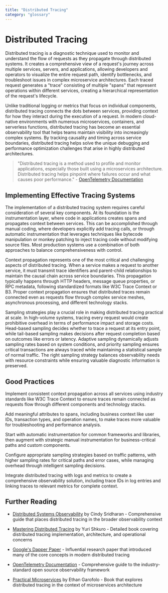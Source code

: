```yaml
---
title: "Distributed Tracing"
category: "glossary"
---
```


# Distributed Tracing

Distributed tracing is a diagnostic technique used to monitor and understand the flow of requests as they propagate through distributed systems. It creates a comprehensive view of a request's journey across multiple services, servers, and applications, allowing developers and operators to visualize the entire request path, identify bottlenecks, and troubleshoot issues in complex microservice architectures. Each traced request generates a "trace" consisting of multiple "spans" that represent operations within different services, creating a hierarchical representation of the request's lifecycle.

Unlike traditional logging or metrics that focus on individual components, distributed tracing connects the dots between services, providing context for how they interact during the execution of a request. In modern cloud-native environments with numerous microservices, containers, and serverless functions, distributed tracing has become an essential observability tool that helps teams maintain visibility into increasingly complex systems. By tracking causality and timing across service boundaries, distributed tracing helps solve the unique debugging and performance optimization challenges that arise in highly distributed architectures.

> "Distributed tracing is a method used to profile and monitor applications, especially those built using a microservices architecture. Distributed tracing helps pinpoint where failures occur and what causes poor performance." - [OpenTelemetry Documentation](https://opentelemetry.io/docs/concepts/observability-primer/#distributed-tracing)

## Implementing Effective Tracing Systems

The implementation of a distributed tracing system requires careful consideration of several key components. At its foundation is the instrumentation layer, where code in applications creates spans and propagates context between services. This can be accomplished through manual coding, where developers explicitly add tracing calls, or through automatic instrumentation that leverages techniques like bytecode manipulation or monkey patching to inject tracing code without modifying source files. Most production systems use a combination of both approaches to balance comprehensiveness with control.

Context propagation represents one of the most critical and challenging aspects of distributed tracing. When a service makes a request to another service, it must transmit trace identifiers and parent-child relationships to maintain the causal chain across service boundaries. This propagation typically happens through HTTP headers, message queue properties, or RPC metadata, following standardized formats like W3C Trace Context or B3. Proper context propagation ensures that distributed traces remain connected even as requests flow through complex service meshes, asynchronous processing, and different technology stacks.

Sampling strategies play a crucial role in making distributed tracing practical at scale. In high-volume systems, tracing every request would create prohibitive overhead in terms of performance impact and storage costs. Head-based sampling decides whether to trace a request at its entry point, while tail-based sampling makes decisions after request completion based on outcomes like errors or latency. Adaptive sampling dynamically adjusts sampling rates based on system conditions, and priority sampling ensures critical transactions are always traced while maintaining a statistical sample of normal traffic. The right sampling strategy balances observability needs with resource constraints while ensuring valuable diagnostic information is preserved.

## Good Practices

Implement consistent context propagation across all services using industry standards like W3C Trace Context to ensure traces remain connected as requests flow through different components and technology stacks.

Add meaningful attributes to spans, including business context like user IDs, transaction types, and operation names, to make traces more valuable for troubleshooting and performance analysis.

Start with automatic instrumentation for common frameworks and libraries, then augment with strategic manual instrumentation for business-critical paths and custom components.

Configure appropriate sampling strategies based on traffic patterns, with higher sampling rates for critical paths and error cases, while managing overhead through intelligent sampling decisions.

Integrate distributed tracing with logs and metrics to create a comprehensive observability solution, including trace IDs in log entries and linking traces to relevant metrics for complete context.

## Further Reading

* [Distributed Systems Observability](https://www.oreilly.com/library/view/distributed-systems-observability/9781492033431/) by Cindy Sridharan - Comprehensive guide that places distributed tracing in the broader observability context

* [Mastering Distributed Tracing](https://www.packtpub.com/product/mastering-distributed-tracing/9781788628464) by Yuri Shkuro - Detailed book covering distributed tracing implementation, architecture, and operational concerns

* [Google's Dapper Paper](https://research.google/pubs/pub36356/) - Influential research paper that introduced many of the core concepts in modern distributed tracing

* [OpenTelemetry Documentation](https://opentelemetry.io/docs/) - Comprehensive guide to the industry-standard open source observability framework

* [Practical Microservices](https://pragprog.com/titles/egmicro/practical-microservices/) by Ethan Garofolo - Book that explores distributed tracing in the context of microservices architecture
